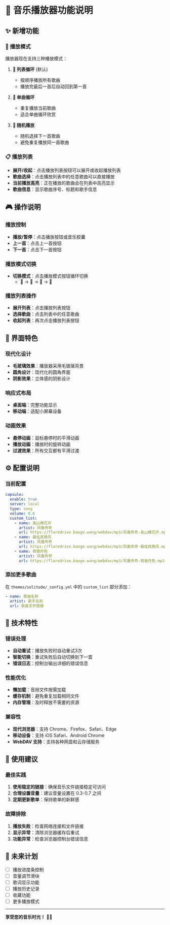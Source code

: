 # 🎵 音乐播放器功能说明

## ✨ **新增功能**

### 🎯 **播放模式**
播放器现在支持三种播放模式：

1. **🔁 列表循环** (默认)
   - 按顺序播放所有歌曲
   - 播放完最后一首后自动回到第一首

2. **🔂 单曲循环**
   - 重复播放当前歌曲
   - 适合单曲循环欣赏

3. **🔀 随机播放**
   - 随机选择下一首歌曲
   - 避免重复播放同一首歌曲

### 📋 **播放列表**
- **展开/收起**：点击播放列表按钮可以展开或收起播放列表
- **歌曲选择**：点击播放列表中的任意歌曲可以直接播放
- **当前播放高亮**：正在播放的歌曲会在列表中高亮显示
- **歌曲信息**：显示歌曲序号、标题和歌手信息

## 🎮 **操作说明**

### 播放控制
- **播放/暂停**：点击播放按钮或音乐胶囊
- **上一首**：点击上一首按钮
- **下一首**：点击下一首按钮

### 播放模式切换
- **切换模式**：点击播放模式按钮循环切换
  - 🔁 → 🔂 → 🔀 → 🔁

### 播放列表操作
- **展开列表**：点击播放列表按钮
- **选择歌曲**：点击列表中的任意歌曲
- **收起列表**：再次点击播放列表按钮

## 🎨 **界面特色**

### 现代化设计
- **毛玻璃效果**：播放器采用毛玻璃背景
- **圆角设计**：现代化的圆角界面
- **阴影效果**：立体感的阴影设计

### 响应式布局
- **桌面端**：完整功能显示
- **移动端**：适配小屏幕设备

### 动画效果
- **悬停动画**：鼠标悬停时的平滑动画
- **播放动画**：播放时的旋转动画
- **过渡效果**：所有交互都有平滑过渡

## ⚙️ **配置说明**

### 当前配置
```yaml
capsule:
  enable: true
  server: local
  type: song
  volume: 0.6
  custom_list:
    - name: 高山槐花开
      artist: 凤凰传奇
      url: https://flaredrive.baoge.wang/webdav/mp3/凤凰传奇-高山槐花开.mp3
    - name: 最炫民族风
      artist: 凤凰传奇
      url: https://flaredrive.baoge.wang/webdav/mp3/凤凰传奇-最炫民族风.mp3
    - name: 荷塘月色
      artist: 凤凰传奇
      url: https://flaredrive.baoge.wang/webdav/mp3/凤凰传奇-荷塘月色.mp3
```

### 添加更多歌曲
在 `themes/solitude/_config.yml` 中的 `custom_list` 部分添加：

```yaml
- name: 歌曲名称
  artist: 歌手名称
  url: 歌曲文件链接
```

## 🔧 **技术特性**

### 错误处理
- **自动重试**：播放失败时自动重试3次
- **智能切换**：重试失败后自动切换到下一首
- **错误日志**：控制台输出详细的错误信息

### 性能优化
- **懒加载**：音频文件按需加载
- **缓存机制**：避免重复加载相同文件
- **内存管理**：及时释放不需要的资源

### 兼容性
- **现代浏览器**：支持 Chrome、Firefox、Safari、Edge
- **移动设备**：支持 iOS Safari、Android Chrome
- **WebDAV 支持**：支持各种网盘和云存储服务

## 🎯 **使用建议**

### 最佳实践
1. **使用稳定的链接**：确保音乐文件链接稳定可访问
2. **合理设置音量**：建议音量设置在 0.3-0.7 之间
3. **定期更新歌单**：保持歌单的新鲜感

### 故障排除
1. **播放失败**：检查网络连接和文件链接
2. **显示异常**：清除浏览器缓存后重试
3. **功能异常**：检查浏览器控制台错误信息

## 🚀 **未来计划**

- [ ] 播放进度条控制
- [ ] 音量调节滑块
- [ ] 歌词显示功能
- [ ] 播放历史记录
- [ ] 收藏功能
- [ ] 更多播放模式

---

**享受您的音乐时光！** 🎵✨ 